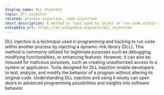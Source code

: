 ```yaml
---
display_name: DLL Injector
topic: dll-injector
related: process-injection, code-injection
short_description: A method or tool used to inject or run code within another process by means of a dynamic-link library (DLL).
wikipedia_url: https://en.wikipedia.org/wiki/DLL_injection
---
```

DLL injection is a technique used in programming and hacking to run code within another process by injecting a dynamic-link library (DLL). This method is commonly utilized for legitimate purposes such as debugging, modifying functionalities, or enhancing features. However, it can also be misused for malicious purposes, such as creating unauthorized access to a system or application. Tools designed for DLL injection enable developers to test, analyze, and modify the behavior of a program without altering its original code. Understanding DLL injection and using it wisely can open doors to advanced programming possibilities and insights into software behavior.
